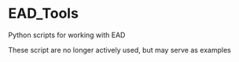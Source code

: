 # EAD_Tools
Python scripts for working with EAD

These script are no longer actively used, but may serve as examples